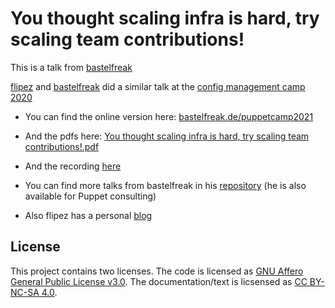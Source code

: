 # You thought scaling infra is hard, try scaling team contributions!

This is a talk from [bastelfreak](https://twitter.com/BastelsBlog)

[flipez](https://twitter.com/Was1NicerDude) and [bastelfreak](https://twitter.com/BastelsBlog) did a similar talk at the [config management camp 2020](https://github.com/bastelfreak/cfgmgmtcamp2020#automating-the-vox-pupuli-yak-shaving)

* You can find the online version here: [bastelfreak.de/puppetcamp2021](https://bastelfreak.de/puppetcamp2021/#1)
* And the pdfs here: [You thought scaling infra is hard, try scaling team contributions!.pdf](https://bastelfreak.de/puppetcamp2021/You%20thought%20scaling%20infra%20is%20hard,%20try%20scaling%20team%20contributions!.pdf)
* And the recording [here](https://www.youtube.com/watch?v=SHVhAYsmTU8)

* You can find more talks from bastelfreak in his [repository](https://github.com/bastelfreak/talks) (he is also available for Puppet consulting)

* Also flipez has a personal [blog](https://brauser.io/)

## License

This project contains two licenses. The code is licensed as
[GNU Affero General Public License v3.0](LICENSE). The documentation/text is
licsensed as [CC BY-NC-SA 4.0](LICENSE).
